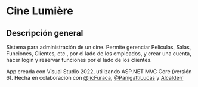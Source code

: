 # Cine Lumière

## Descripción general
Sistema para administración de un cine. Permite gerenciar Peliculas, Salas, Funciones, Clientes, etc., por el lado de los empleados, y crear una cuenta, hacer login y reservar funciones por el lado de los clientes.

App creada con Visual Studio 2022, utilizando ASP.NET MVC Core (versión 6). Hecha en colaboración con [@licFuraca](https://github.com/LicFuraca), [@PanigattiLucas](https://github.com/PanigattiLucas) y [Alcalderr](https://github.com/Alcalderr)

